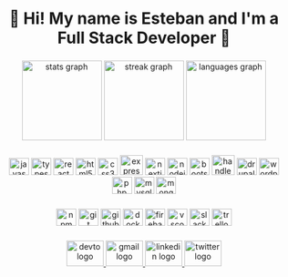 <h1 align="center">👋 Hi! My name is Esteban and I'm a Full Stack Developer 🚀</h1>

###

<div align="center">
  <img src="https://github-readme-stats.vercel.app/api?username=eOrrego&hide_title=false&hide_rank=false&show_icons=true&include_all_commits=true&count_private=true&disable_animations=false&theme=chartreuse-dark&locale=en&hide_border=true" height="140" alt="stats graph"  />
  <img src="https://streak-stats.demolab.com?user=eOrrego&locale=en&mode=weekly&theme=chartreuse-dark&hide_border=true&border_radius=0" height="140" alt="streak graph"  />
  <img src="https://github-readme-stats.vercel.app/api/top-langs?username=eOrrego&locale=en&hide_title=true&layout=compact&card_width=320&langs_count=6&theme=chartreuse-dark&hide_border=true" height="140" alt="languages graph"  />
</div>

###

<div align="center">
  <img src="https://cdn.jsdelivr.net/gh/devicons/devicon/icons/javascript/javascript-original.svg" height="30" width="35" alt="javascript logo"  />
  <img src="https://cdn.jsdelivr.net/gh/devicons/devicon/icons/typescript/typescript-plain.svg" height="30" width="35" alt="typescript logo"  />
  <img src="https://cdn.jsdelivr.net/gh/devicons/devicon/icons/react/react-original.svg" height="30" width="35" alt="react logo"  />
  <img src="https://cdn.jsdelivr.net/gh/devicons/devicon/icons/html5/html5-plain.svg" height="30" width="35" alt="html5 logo"  />
  <img src="https://cdn.jsdelivr.net/gh/devicons/devicon/icons/css3/css3-plain.svg" height="30" width="35" alt="css3 logo"  />
  <img src="https://cdn.jsdelivr.net/gh/devicons/devicon/icons/express/express-original.svg" height="35" width="40" alt="express logo"  />
  <img src="https://cdn.jsdelivr.net/gh/devicons/devicon/icons/nextjs/nextjs-line.svg" height="30" width="35" alt="nextjs logo"  />
  <img src="https://cdn.jsdelivr.net/gh/devicons/devicon/icons/nodejs/nodejs-original.svg" height="30" width="35" alt="nodejs logo"  />
  <img src="https://cdn.jsdelivr.net/gh/devicons/devicon/icons/bootstrap/bootstrap-plain.svg" height="30" width="35" alt="bootstrap logo"  />
  <img src="https://cdn.jsdelivr.net/gh/devicons/devicon/icons/handlebars/handlebars-original.svg" height="35" width="40" alt="handlebars logo"  />
  <img src="https://cdn.jsdelivr.net/gh/devicons/devicon/icons/drupal/drupal-original.svg" height="30" width="35" alt="drupal logo"  />
  <img src="https://cdn.jsdelivr.net/gh/devicons/devicon/icons/wordpress/wordpress-plain.svg" height="30" width="35" alt="wordpress logo"  />
  <img src="https://cdn.jsdelivr.net/gh/devicons/devicon/icons/php/php-plain.svg" height="30" width="35" alt="php logo"  />
  <img src="https://cdn.jsdelivr.net/gh/devicons/devicon/icons/mysql/mysql-original.svg" height="30" width="35" alt="mysql logo"  />
  <img src="https://cdn.jsdelivr.net/gh/devicons/devicon/icons/mongodb/mongodb-plain.svg" height="30" width="35" alt="mongodb logo"  />
</div>

###

<div align="center">
  <img src="https://cdn.jsdelivr.net/gh/devicons/devicon/icons/npm/npm-original-wordmark.svg" height="30" width="35" alt="npm logo"  />
  <img src="https://cdn.jsdelivr.net/gh/devicons/devicon/icons/git/git-original.svg" height="30" width="35" alt="git logo"  />
  <img src="https://cdn.jsdelivr.net/gh/devicons/devicon/icons/github/github-original.svg" height="30" width="35" alt="github logo"  />
  <img src="https://cdn.jsdelivr.net/gh/devicons/devicon/icons/docker/docker-plain.svg" height="30" width="35" alt="docker logo"  />
  <img src="https://cdn.jsdelivr.net/gh/devicons/devicon/icons/firebase/firebase-plain.svg" height="30" width="35" alt="firebase logo"  />
  <img src="https://cdn.jsdelivr.net/gh/devicons/devicon/icons/vscode/vscode-original.svg" height="30" width="35" alt="vscode logo"  />
  <img src="https://cdn.jsdelivr.net/gh/devicons/devicon/icons/slack/slack-original.svg" height="30" width="35" alt="slack logo"  />
  <img src="https://cdn.jsdelivr.net/gh/devicons/devicon/icons/trello/trello-plain.svg" height="30" width="35" alt="trello logo"  />
</div>

###

<div align="center">
  <a href="https://dev.to/orregoe" target="_blank">
    <img src="https://raw.githubusercontent.com/rahuldkjain/github-profile-readme-generator/master/src/images/icons/Social/devto.svg" width="65" height="45"
  alt="devto logo" />
  </a>
  <a href="https://mail.google.com/mail/u/orregoe@gmail.com" target="_blank">
    <img src="https://raw.githubusercontent.com/maurodesouza/profile-readme-generator/master/src/assets/icons/social/gmail/default.svg" width="65" height="45" alt="gmail logo"  />
  </a>
  <a href="https://www.linkedin.com/in/orregoe/" target="_blank">
    <img src="https://raw.githubusercontent.com/maurodesouza/profile-readme-generator/master/src/assets/icons/social/linkedin/default.svg" width="65" height="45" alt="linkedin logo"  />
  </a>
  <a href="https://twitter.com/EstebanOrrego" target="_blank">
    <img src="https://raw.githubusercontent.com/maurodesouza/profile-readme-generator/master/src/assets/icons/social/twitter/default.svg" width="65" height="45" alt="twitter logo"  />
  </a>
</div>

